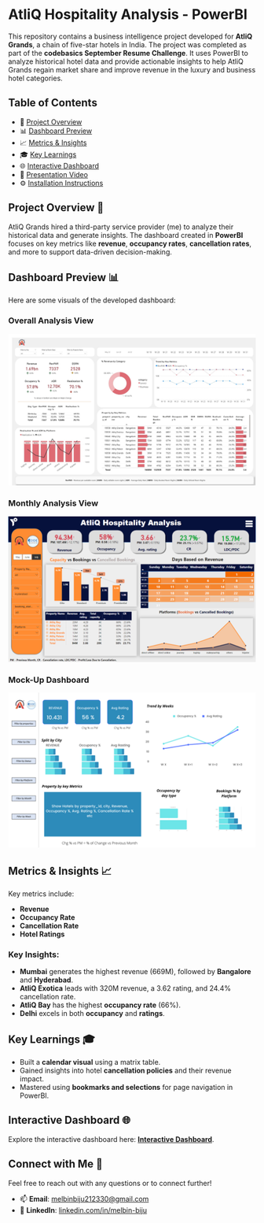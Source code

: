 # AtliQ Hospitality Analysis - PowerBI

This repository contains a business intelligence project developed for **AtliQ Grands**, a chain of five-star hotels in India. The project was completed as part of the **codebasics September Resume Challenge**. It uses PowerBI to analyze historical hotel data and provide actionable insights to help AtliQ Grands regain market share and improve revenue in the luxury and business hotel categories.

## Table of Contents
- 📝 [Project Overview](#project-overview)
- 📊 [Dashboard Preview](#dashboard-preview)
- 📈 [Metrics & Insights](#metrics--insights)
- 🎓 [Key Learnings](#key-learnings)
- 🌐 [Interactive Dashboard](#interactive-dashboard)
- 🎥 [Presentation Video](#presentation-video)
- ⚙️ [Installation Instructions](#installation-instructions)

## Project Overview 📝
AtliQ Grands hired a third-party service provider (me) to analyze their historical data and generate insights. The dashboard created in **PowerBI** focuses on key metrics like **revenue**, **occupancy rates**, **cancellation rates**, and more to support data-driven decision-making.

## Dashboard Preview 📊
Here are some visuals of the developed dashboard:

### **Overall Analysis View**
![Overall Analysis View](https://github.com/melbinbiju1/AtliQ-Hospitality-Analysis-PowerBI/blob/main/Resources/overall-view.jpg)

### **Monthly Analysis View**
![Monthly Analysis View](https://github.com/Naveen-S6/AtliQ_Hospitality_Analysis_PowerBI/blob/main/resources/monthly_view.png)

### **Mock-Up Dashboard**
![Mock-Up Dashboard](https://github.com/Naveen-S6/AtliQ_Hospitality_Analysis_PowerBI/blob/main/Dataset/mock%20up%20dashboard_atliq%20grands.png)

## Metrics & Insights 📈
Key metrics include:
- **Revenue**
- **Occupancy Rate**
- **Cancellation Rate**
- **Hotel Ratings**

### Key Insights:
- **Mumbai** generates the highest revenue (669M), followed by **Bangalore** and **Hyderabad**.
- **AtliQ Exotica** leads with 320M revenue, a 3.62 rating, and 24.4% cancellation rate.
- **AtliQ Bay** has the highest **occupancy rate** (66%).
- **Delhi** excels in both **occupancy** and **ratings**.

## Key Learnings 🎓
- Built a **calendar visual** using a matrix table.
- Gained insights into hotel **cancellation policies** and their revenue impact.
- Mastered using **bookmarks and selections** for page navigation in PowerBI.

## Interactive Dashboard 🌐
Explore the interactive dashboard here: **[Interactive Dashboard](https://www.novypro.com/project/-codebasics-september-month-resume-challenge)**.

## Connect with Me 💬
Feel free to reach out with any questions or to connect further!

- 📫 **Email**: [melbinbiju212330@gmail.com](mailto:melbinbiju212330@gmail.com)  
- 🔗 **LinkedIn**: [linkedin.com/in/melbin-biju](https://www.linkedin.com/in/melbin-biju/)

